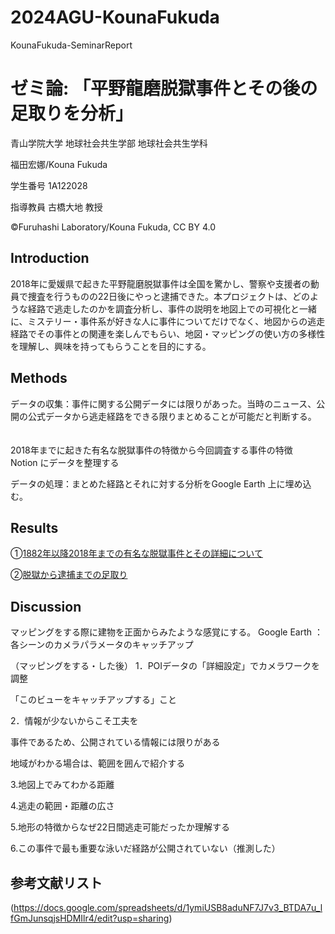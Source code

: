 # 2024AGU-KounaFukuda
KounaFukuda-SeminarReport

# ゼミ論: 「平野龍磨脱獄事件とその後の足取りを分析」
青山学院大学 地球社会共生学部 地球社会共生学科

福田宏娜/Kouna Fukuda

学生番号 1A122028

指導教員 古橋大地 教授

©︎Furuhashi Laboratory/Kouna Fukuda, CC BY 4.0

## Introduction

2018年に愛媛県で起きた平野龍磨脱獄事件は全国を驚かし、警察や支援者の動員で捜査を行うものの22日後にやっと逮捕できた。本プロジェクトは、どのような経路で逃走したのかを調査分析し、事件の説明を地図上での可視化と一緒に、ミステリー・事件系が好きな人に事件についてだけでなく、地図からの逃走経路でその事件との関連を楽しんでもらい、地図・マッピングの使い方の多様性を理解し、興味を持ってもらうことを目的にする。
## Methods
データの収集：事件に関する公開データには限りがあった。当時のニュース、公開の公式データから逃走経路をできる限りまとめることが可能だと判断する。
　　　　　
      

2018年までに起きた有名な脱獄事件の特徴から今回調査する事件の特徴　Notion にデータを整理する


データの処理：まとめた経路とそれに対する分析をGoogle Earth 上に埋め込む。
## Results

①[1882年以降2018年までの有名な脱獄事件とその詳細について](https://clever-corn-957.notion.site/ae110f08fa3c48d2b392fe5edc9acddc?pvs=4)

②[脱獄から逮捕までの足取り](https://earth.google.com/earth/d/1fTKvVaK886nBjT9ht09OPnukgA3qeSLF?usp=sharing)

## Discussion

マッピングをする際に建物を正面からみたような感覚にする。
Google Earth ：各シーンのカメラパラメータのキャッチアップ

（マッピングをする・した後）
1．POIデータの「詳細設定」でカメラワークを調整

「このビューをキャッチアップする」こと

2．情報が少ないからこそ工夫を

事件であるため、公開されている情報には限りがある

地域がわかる場合は、範囲を囲んで紹介する

3.地図上でみてわかる距離

4.逃走の範囲・距離の広さ

5.地形の特徴からなぜ22日間逃走可能だったか理解する

6.この事件で最も重要な泳いだ経路が公開されていない（推測した）
## 参考文献リスト
(https://docs.google.com/spreadsheets/d/1ymiUSB8aduNF7J7v3_BTDA7u_lfGmJunsqjsHDMIlr4/edit?usp=sharing)

